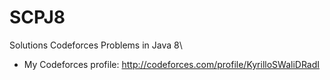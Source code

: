 # SCPJ8
Solutions Codeforces Problems in Java 8\


* My Codeforces profile: http://codeforces.com/profile/KyrilloSWaliDRadI
